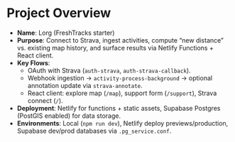 # Project Overview

- **Name**: Lorg (FreshTracks starter)
- **Purpose**: Connect to Strava, ingest activities, compute “new distance” vs. existing map history, and surface results via Netlify Functions + React client.
- **Key Flows**:
  - OAuth with Strava (`auth-strava`, `auth-strava-callback`).
  - Webhook ingestion -> `activity-process-background` -> optional annotation update via `strava-annotate`.
  - React client: explore map (`/map`), support form (`/support`), Strava connect (`/`).
- **Deployment**: Netlify for functions + static assets, Supabase Postgres (PostGIS enabled) for data storage.
- **Environments**: Local (`npm run dev`), Netlify deploy previews/production, Supabase dev/prod databases via `.pg_service.conf`.
